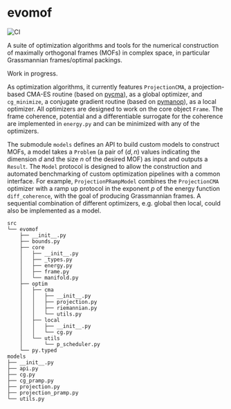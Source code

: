 # evomof

![CI](https://github.com/chuan97/evomof/actions/workflows/ci.yaml/badge.svg)

A suite of optimization algorithms and tools for the numerical construction of maximally orthogonal frames (MOFs) in complex space, 
in particular Grassmannian frames/optimal packings.

Work in progress. 

As optimization algorithms, it currently features `ProjectionCMA`, a projection-based CMA-ES routine (based on [pycma](https://github.com/CMA-ES/pycma)), as a global optimizer, and `cg_minimize`, a conjugate gradient routine (based on [pymanop](https://github.com/pymanopt/pymanopt)), as a local optimizer. All optimizers are designed to work on the core object `Frame`. The frame coherence, potential and a differentiable surrogate for the coherence are implemented in `energy.py` and can be minimized with any of the optimizers.

The submodule `models` defines an API to build custom models to construct MOFs, a model takes a `Problem` (a pair of $(d, n)$ values indicating the dimension $d$ and the size $n$ of the desired MOF) as input and outputs a `Result`.  The `Model` protocol is designed to allow the construction and automated benchmarking of custom optimization pipelines with a common interface. For example, `ProjectionPRampModel` combines the `ProjectionCMA` optimizer with a ramp up protocol in the exponent $p$ of the energy function `diff_coherence`, with the goal of producing Grassmannian frames. A sequential combination of different optimizers, e.g. global then local, could also be implemented as a model.

```text
src
└── evomof
    ├── __init__.py
    ├── bounds.py
    ├── core
    │   ├── __init__.py
    │   ├── _types.py
    │   ├── energy.py
    │   ├── frame.py
    │   └── manifold.py
    ├── optim
    │   ├── cma
    │   │   ├── __init__.py
    │   │   ├── projection.py
    │   │   ├── riemannian.py
    │   │   └── utils.py
    │   ├── local
    │   │   ├── __init__.py
    │   │   └── cg.py
    │   └── utils
    │       └── p_scheduler.py
    └── py.typed
models
├── __init__.py
├── api.py
├── cg.py
├── cg_pramp.py
├── projection.py
├── projection_pramp.py
└── utils.py
```




